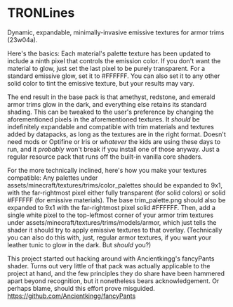 # TRONLines
Dynamic, expandable, minimally-invasive emissive textures for armor trims (23w04a).

Here's the basics: Each material's palette texture has been updated to include a ninth pixel that controls the emission color. If you don't want the material to glow, just set the last pixel to be purely transparent. For a standard emissive glow, set it to #FFFFFF. You can also set it to any other solid color to tint the emissive texture, but your results may vary.

The end result in the base pack is that amethyst, redstone, and emerald armor trims glow in the dark, and everything else retains its standard shading. This can be tweaked to the user's preference by changing the aforementioned pixels in the aforementioned textures. It *should* be indefinitely expandable and compatible with trim materials and textures added by datapacks, as long as the textures are in the right format. Doesn't need mods or Optifine or Iris or *whatever* the kids are using these days to run, and it *probably* won't break if you install one of those anyway. Just a regular resource pack that runs off the built-in vanilla core shaders.

For the more technically inclined, here's how you make your textures compatible: Any palettes under assets/minecraft/textures/trims/color_palettes should be expanded to 9x1, with the far-rightmost pixel either fully transparent (for solid colors) or solid #FFFFFF (for emissive materials). The base trim_palette.png should also be expanded to 9x1 with the far-rightmost pixel solid #FFFFFF. Then, add a single white pixel to the top-leftmost corner of your armor trim textures under assets/minecraft/textures/trims/models/armor, which just tells the shader it should try to apply emissive textures to that overlay. (Technically you can also do this with, just, regular armor textures, if you want your leather tunic to glow in the dark. But *should* you?)

This project started out hacking around with Ancientkingg's fancyPants shader. Turns out very little of that pack was actually applicable to the project at hand, and the few principles they do share have been hammered apart beyond recognition, but it nonetheless bears acknowledgement. Or perhaps blame, should this effort prove misguided. https://github.com/Ancientkingg/fancyPants
